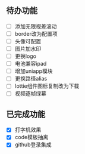 ## 待办功能
- [ ] 添加无限视差滚动
- [ ] border改为配置项
- [ ] 头像可配置
- [ ] 图片加水印
- [ ] 更换logo
- [ ] 电池兼容ipad
- [ ] 增加uniapp模块
- [ ] 更换路径alias
- [ ] lottie组件图标复制改为下载
- [ ] 视频逐帧绿幕

## 已完成功能
- [x] 打字机效果
- [x] code模板抽离
- [x] github登录集成